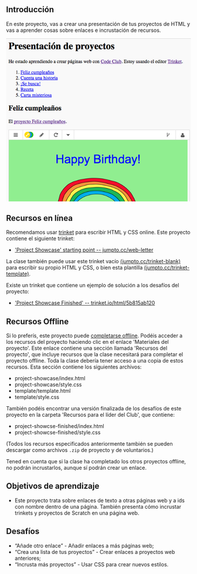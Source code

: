 ## Introducción

En este proyecto, vas a crear una presentación de tus proyectos de HTML y vas a aprender cosas sobre enlaces e incrustación de recursos. 

![screenshot](images/showcase-intro.png)

## Recursos en línea

Recomendamos usar [trinket](https://trinket.io/) para escribir HTML y CSS online. Este proyecto contiene el siguiente trinket:

+ ['Project Showcase' starting point  -- jumpto.cc/web-letter](http://jumpto.cc/web-letter)

La clase también puede usar este trinket vacío [(jumpto.cc/trinket-blank)](http://jumpto.cctrinket-blank) para escribir su propio HTML y CSS, o bien esta plantilla [(jumpto.cc/trinket-template)](http://jumpto.cc/trinket-template).

Existe un trinket que contiene un ejemplo de solución a los desafíos del proyecto:

+ ['Project Showcase Finished' -- trinket.io/html/5b815ab120](https://trinket.io/html/5b815ab120)

## Recursos Offline
Si lo preferís, este proyecto puede [completarse offline](https://www.codeclubprojects.org/en-GB/resources/webdev-working-offline/). Podéis acceder a los recursos del proyecto haciendo clic en el enlace 'Materiales del proyecto'. Este enlace contiene una sección llamada 'Recursos del proyecto', que incluye recursos que la clase necesitará para completar el proyecto offline. Toda la clase debería tener acceso a una copia de estos recursos. Esta sección contiene los siguientes archivos:

+ project-showcase/index.html
+ project-showcase/style.css
+ template/template.html
+ template/style.css

También podéis encontrar una versión finalizada de los desafíos de este proyecto en la carpeta 'Recursos para el líder del Club', que contiene:

+ project-showcse-finished/index.html
+ project-showcse-finished/style.css

(Todos los recursos especificados anteriormente también se pueden descargar como archivos `.zip` de proyecto y de voluntarios.)

Tened en cuenta que si la clase ha completado los otros proyectos offline, no podrán incrustarlos, aunque sí podrán crear un enlace.  

## Objetivos de aprendizaje
+ Este proyecto trata sobre enlaces de texto a otras páginas web y a ids con nombre dentro de una página. También presenta cómo incrustar trinkets y proyectos de Scratch en una página web.  

## Desafíos
+ “Añade otro enlace” - Añadir enlaces a más páginas web;
+ “Crea una lista de tus proyectos” - Crear enlaces a proyectos web anteriores;
+ “Incrusta más proyectos” - Usar CSS para crear nuevos estilos.

